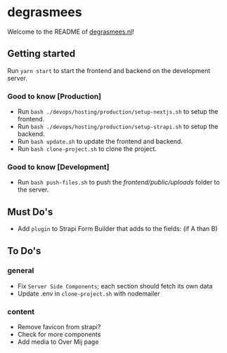 # degrasmees
Welcome to the README of [degrasmees.nl](https://degrasmees.nl)!


## Getting started
Run `yarn start` to start the frontend and backend on the development server.

### Good to know [Production]
- Run `bash ./devops/hosting/production/setup-nextjs.sh` to setup the frontend.  
- Run `bash ./devops/hosting/production/setup-strapi.sh` to setup the backend.
- Run `bash update.sh` to update the frontend and backend.
- Run `bash clone-project.sh` to clone the project.

### Good to know [Development]
- Run `bash push-files.sh` to push the _frontend/public/uploads_ folder to the server.

## Must Do's
- Add `plugin` to Strapi Form Builder that adds to the fields: (if A than B)

## To Do's 
### general
- Fix `Server Side Components`; each section should fetch its own data
- Update .env in `clone-project.sh` with nodemailer

### content
- Remove favicon from strapi?
- Check for more components
- Add media to Over Mij page
